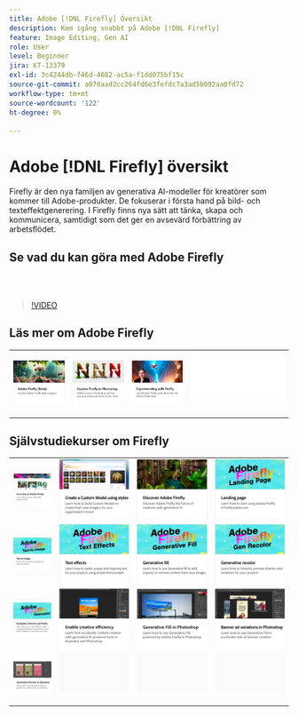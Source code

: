 ```yaml
---
title: Adobe [!DNL Firefly] Översikt
description: Kom igång snabbt på Adobe [!DNL Firefly]
feature: Image Editing, Gen AI
role: User
level: Beginner
jira: KT-13379
exl-id: 3c4244db-f46d-4682-ac5a-f1dd075bf15c
source-git-commit: a070aad2cc264fd6e3fefdc7a3ad5b092aa0fd72
workflow-type: tm+mt
source-wordcount: '122'
ht-degree: 0%

---
```


# Adobe [!DNL Firefly] översikt

Firefly är den nya familjen av generativa AI-modeller för kreatörer som kommer till Adobe-produkter. De fokuserar i första hand på bild- och texteffektgenerering. I Firefly finns nya sätt att tänka, skapa och kommunicera, samtidigt som det ger en avsevärd förbättring av arbetsflödet.

## Se vad du kan göra med Adobe Firefly

<br> 

>[!VIDEO](https://video.tv.adobe.com/v/3416970t1?quality=12&learn=on&hidetitle=true)

## Läs mer om Adobe Firefly

<table style="table-layout:fixed">
<tr>
   <td>
      <a href="https://firefly.adobe.com/" target="_blank">
         <img alt="Adobe Firefly (Beta)" src="assets/firefly-beta.png" />
      </a>
  </td>
  <td>
      <a href="https://www.adobe.com/sensei/generative-ai/firefly.html" target="_blank">
         <img alt="Utforska Firefly i Photoshop" src="assets/firefly-photoshop.png" />
      </a>
  </td>
  <td>
      <a href="webinar-experimenting.md">
         <img alt="Experimentera med Adobe Firefly" src="assets/webinar-experimenting.png" />
      </a>
  </td>
  <td>
    <img alt="Avgränsare" src="../assets/Whitespacer.png" />
    <div>
    <br>
  </td>
</tr>
</table>

## Självstudiekurser om Firefly

<table style="table-layout:fixed">
<tr>
   <td>
      <a href="overview-of-firefly.md">
         <img alt="Översikt över Adobe Firefly" src="assets/firefly-overview.png" />
      </a>
   </td>
   <td>
      <a href="custom-model-style.md">
         <img alt="Skapa en anpassad modell med format" src="assets/custom-model-styles.png" />
      </a>
   </td>
  <td>
      <a href="discover.md">
         <img alt="Discover Adobe Firefly" src="assets/discover.png" />
      </a>
   </td>
   <td>
      <a href="landing-page.md">
         <img alt="Landningssida" src="assets/landing-page.png" />
      </a>
   </td>
</tr>
<tr>
   <td>
      <a href="text-to-image.md">
         <img alt="Text till bild" src="assets/text-to-image.png" />
      </a>
   </td>
   <td>
      <a href="text-effects.md">
         <img alt="Texteffekter" src="assets/text-effects.png" />
      </a>
   </td>
   <td>
      <a href="gen-fill.md">
         <img alt="Generativ fyllning" src="assets/generative-fill.png" />
      </a>
   </td>
   <td>
      <a href="gen-recolor.md">
         <img alt="Generativ omfärgning" src="assets/generative-recolor.png" />
      </a>
   </td>
</tr>
<tr>
  <td>
      <a href="examples.md">
         <img alt="Exempel på hur du använder Firefly" src="assets/examples.png" />
      </a>
   </td>
   <td>
      <a href="enable-creative-efficiency.md">
         <img alt="Aktivera kreativ effektivitet" src="assets/enable-creative-efficiency.png" />
      </a>
   </td>
   <td>
      <a href="generative-fill.md">
         <img alt="Generativ fyllning i Photoshop" src="assets/generative-fill-ps.png" />
      </a>
   </td>
  <td>
      <a href="web-banner-ad.md">
         <img alt="Banderollannons i Photoshop" src="assets/banner-ad-variations.png" />
      </a>
  </td>
</tr>
<tr>
   <td>
      <a href="generative-recolor.md">
            <img alt="Generativ omfärgning i Illustrator" src="assets/firefly-recolor.png" />
      </a>
   </td>
   <td>
      <img alt="Avgränsare" src="../assets/Gray_thumbnail.png" />
      <div>
      <br>
   </td>
   <td>
      <img alt="Avgränsare" src="../assets/Gray_thumbnail.png" />
      <div>
      <br>
   </td>
   <td>
      <img alt="Avgränsare" src="../assets/Gray_thumbnail.png" />
      <div>
      <br>
   </td>
</table>
